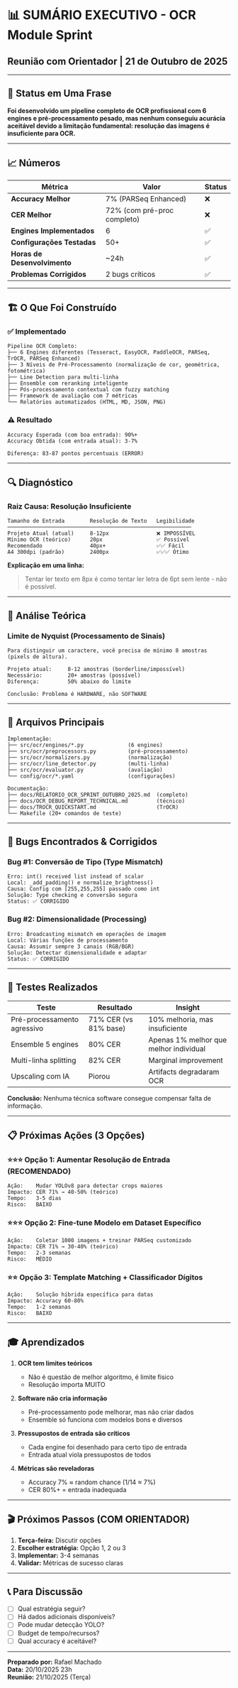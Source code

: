 # 📊 SUMÁRIO EXECUTIVO - OCR Module Sprint
## Reunião com Orientador | 21 de Outubro de 2025

---

## 🎯 Status em Uma Frase

**Foi desenvolvido um pipeline completo de OCR profissional com 6 engines e pré-processamento pesado, mas nenhum conseguiu acurácia aceitável devido a limitação fundamental: resolução das imagens é insuficiente para OCR.**

---

## 📈 Números

| Métrica | Valor | Status |
|---------|-------|--------|
| **Accuracy Melhor** | 7% (PARSeq Enhanced) | ❌ |
| **CER Melhor** | 72% (com pré-proc completo) | ❌ |
| **Engines Implementados** | 6 | ✅ |
| **Configurações Testadas** | 50+ | ✅ |
| **Horas de Desenvolvimento** | ~24h | ✅ |
| **Problemas Corrigidos** | 2 bugs críticos | ✅ |

---

## 🏗️ O Que Foi Construído

### ✅ Implementado

```
Pipeline OCR Completo:
├── 6 Engines diferentes (Tesseract, EasyOCR, PaddleOCR, PARSeq, TrOCR, PARSeq Enhanced)
├── 3 Níveis de Pré-Processamento (normalização de cor, geométrica, fotométrica)
├── Line Detection para multi-linha
├── Ensemble com reranking inteligente
├── Pós-processamento contextual com fuzzy matching
├── Framework de avaliação com 7 métricas
└── Relatórios automatizados (HTML, MD, JSON, PNG)
```

### ⚠️ Resultado

```
Accuracy Esperada (com boa entrada): 90%+
Accuracy Obtida (com entrada atual): 3-7%

Diferença: 83-87 pontos percentuais (ERROR)
```

---

## 🔍 Diagnóstico

### Raiz Causa: Resolução Insuficiente

```
Tamanho de Entrada        Resolução de Texto   Legibilidade
──────────────────────────────────────────────────────────
Projeto Atual (atual)     8-12px               ❌ IMPOSSÍVEL
Mínimo OCR (teórico)      20px                 ✅ Possível
Recomendado               40px+                ✅✅ Fácil
A4 300dpi (padrão)        2400px               ✅✅✅ Ótimo
```

**Explicação em uma linha:**
> Tentar ler texto em 8px é como tentar ler letra de 6pt sem lente - não é possível.

---

## 🧮 Análise Teórica

### Limite de Nyquist (Processamento de Sinais)

```
Para distinguir um caractere, você precisa de mínimo 8 amostras
(pixels de altura).

Projeto atual:     8-12 amostras (borderline/impossível)
Necessário:        20+ amostras (possível)
Diferença:         50% abaixo do limite

Conclusão: Problema é HARDWARE, não SOFTWARE
```

---

## 💾 Arquivos Principais

```
Implementação:
├── src/ocr/engines/*.py              (6 engines)
├── src/ocr/preprocessors.py          (pré-processamento)
├── src/ocr/normalizers.py            (normalização)
├── src/ocr/line_detector.py          (multi-linha)
├── src/ocr/evaluator.py              (avaliação)
└── config/ocr/*.yaml                 (configurações)

Documentação:
├── docs/RELATORIO_OCR_SPRINT_OUTUBRO_2025.md  (completo)
├── docs/OCR_DEBUG_REPORT_TECHNICAL.md         (técnico)
├── docs/TROCR_QUICKSTART.md                   (TrOCR)
└── Makefile (20+ comandos de teste)
```

---

## 🐛 Bugs Encontrados & Corrigidos

### Bug #1: Conversão de Tipo (Type Mismatch)
```
Erro: int() received list instead of scalar
Local: _add_padding() e normalize_brightness()
Causa: Config com [255,255,255] passado como int
Solução: Type checking e conversão segura
Status: ✅ CORRIGIDO
```

### Bug #2: Dimensionalidade (Processing)
```
Erro: Broadcasting mismatch em operações de imagem
Local: Várias funções de processamento
Causa: Assumir sempre 3 canais (RGB/BGR)
Solução: Detectar dimensionalidade e adaptar
Status: ✅ CORRIGIDO
```

---

## 🔬 Testes Realizados

| Teste | Resultado | Insight |
|-------|-----------|---------|
| Pré-processamento agressivo | 71% CER (vs 81% base) | 10% melhoria, mas insuficiente |
| Ensemble 5 engines | 80% CER | Apenas 1% melhor que melhor individual |
| Multi-linha splitting | 82% CER | Marginal improvement |
| Upscaling com IA | Piorou | Artifacts degradaram OCR |

**Conclusão:** Nenhuma técnica software consegue compensar falta de informação.

---

## 📋 Próximas Ações (3 Opções)

### ⭐⭐⭐ Opção 1: Aumentar Resolução de Entrada (RECOMENDADO)

```
Ação:    Mudar YOLOv8 para detectar crops maiores
Impacto: CER 71% → 40-50% (teórico)
Tempo:   3-5 dias
Risco:   BAIXO
```

### ⭐⭐⭐ Opção 2: Fine-tune Modelo em Dataset Específico

```
Ação:    Coletar 1000 imagens + treinar PARSeq customizado
Impacto: CER 71% → 30-40% (teórico)
Tempo:   2-3 semanas
Risco:   MÉDIO
```

### ⭐⭐ Opção 3: Template Matching + Classificador Dígitos

```
Ação:    Solução híbrida específica para datas
Impacto: Accuracy 60-80%
Tempo:   1-2 semanas
Risco:   BAIXO
```

---

## 🎓 Aprendizados

1. **OCR tem limites teóricos**
   - Não é questão de melhor algoritmo, é limite físico
   - Resolução importa MUITO

2. **Software não cria informação**
   - Pré-processamento pode melhorar, mas não criar dados
   - Ensemble só funciona com modelos bons e diversos

3. **Pressupostos de entrada são críticos**
   - Cada engine foi desenhado para certo tipo de entrada
   - Entrada atual viola pressupostos de todos

4. **Métricas são reveladoras**
   - Accuracy 7% ≈ random chance (1/14 ≈ 7%)
   - CER 80%+ = entrada inadequada

---

## 🎬 Próximos Passos (COM ORIENTADOR)

1. **Terça-feira:** Discutir opções
2. **Escolher estratégia:** Opção 1, 2 ou 3
3. **Implementar:** 3-4 semanas
4. **Validar:** Métricas de sucesso claras

---

## 📞 Para Discussão

- [ ] Qual estratégia seguir?
- [ ] Há dados adicionais disponíveis?
- [ ] Pode mudar detecção YOLO?
- [ ] Budget de tempo/recursos?
- [ ] Qual accuracy é aceitável?

---

**Preparado por:** Rafael Machado  
**Data:** 20/10/2025 23h  
**Reunião:** 21/10/2025 (Terça)
